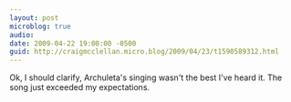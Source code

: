 ```yaml
---
layout: post
microblog: true
audio: 
date: 2009-04-22 19:00:00 -0500
guid: http://craigmcclellan.micro.blog/2009/04/23/t1590589312.html
---
```

Ok, I should clarify, Archuleta's singing wasn't the best I've heard it.  The song just exceeded my expectations.
